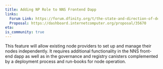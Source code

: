 ```yaml
---
title: Adding NP Role to NNS Frontend Dapp
links:
  Forum Link: https://forum.dfinity.org/t/the-state-and-direction-of-decentralization-nodes-on-the-internet-computer/9170
  Proposal: https://dashboard.internetcomputer.org/proposal/35670
eta:
is_community: true
---
```


This feature will allow existing node providers to set up and manage their nodes independently. It requires additional functionality in the NNS front-end dapp as well as in the governance and registry canisters complemented by a deployment process and run-books for node operation.
